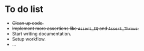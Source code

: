 # To do list

- ~~Clean up code.~~
- ~~Implement more assertions like `Assert_EQ` and `Assert_Throws`.~~
- Start writing documentation.
- Setup workflow.
- ...
